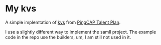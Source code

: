 # My kvs

A simple implemtation of [kvs](https://github.com/pingcap/talent-plan/blob/master/courses/rust/docs/lesson-plan.md) from [PingCAP Talent Plan](https://github.com/pingcap/talent-plan).

I use a slightly different way to implement the samll project. 
The example code in the repo use the builders, um, I am still not used in it.
